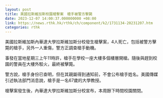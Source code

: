 ```yaml
---
layout: post
title: 美國拉斯維加斯校園槍擊案　槍手被警方擊斃
date: 2023-12-07 14:00:37.000000000 +08:00
link: https://news.rthk.hk/rthk/ch/component/k2/1731134-20231207.htm
categories: rthk
---
```


美國拉斯維加斯內華達大學拉斯維加斯分校發生槍擊案，4人死亡，包括被警方擊斃的槍手，另外一人重傷，警方正調查槍手動機。

事發在當地星期三上午11時許，槍手在學校一座大樓多個樓層開槍。隨後與趕到校園的警員在大樓外駁火，最終被擊斃。

警方說，槍手身份已查明，但在其親屬得到通知前，不會公布槍手姓名。美國傳媒引述執法部門消息說，槍手是一名67歲的大學教授。

槍擊案發生後，內華達大學拉斯維加斯分校宣布，本周餘下時間校園關閉。
